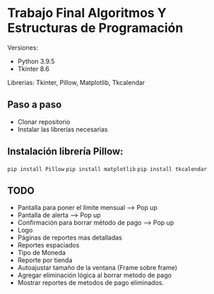 # Trabajo Final Algoritmos Y Estructuras de Programación

Versiones: 
+ Python 3.9.5
+ Tkinter 8.6

Librerias: Tkinter, Pillow, Matplotlib, Tkcalendar

## Paso a paso
+ Clonar repositorio
+ Instalar las librerías necesarias 

## Instalación librería Pillow:
`pip install Pillow`
`pip install matplotlib`
`pip install tkcalendar`


## TODO
+ Pantalla para poner el límite mensual --> Pop up
+ Pantalla de alerta --> Pop up
+ Confirmación para borrar método de pago --> Pop up
+ Logo
+ Páginas de reportes mas detalladas
+ Reportes espaciados
+ Tipo de Moneda
+ Reporte por tienda
+ Autoajustar tamaño de la ventana (Frame sobre frame)
+ Agregar eliminación lógica al borrar metodo de pago
+ Mostrar reportes de metodos de pago eliminados.